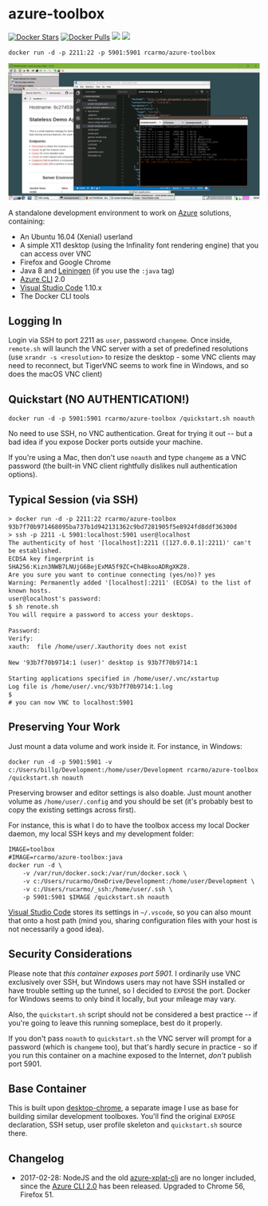 # azure-toolbox

[![Docker Stars](https://img.shields.io/docker/stars/rcarmo/azure-toolbox.svg)](https://hub.docker.com/r/rcarmo/azure-toolbox)
[![Docker Pulls](https://img.shields.io/docker/pulls/rcarmo/azure-toolbox.svg)](https://hub.docker.com/r/rcarmo/azure-toolbox)
[![](https://images.microbadger.com/badges/image/rcarmo/azure-toolbox.svg)](https://microbadger.com/images/rcarmo/azure-toolbox "Get your own image badge on microbadger.com")
[![](https://images.microbadger.com/badges/version/rcarmo/azure-toolbox.svg)](https://microbadger.com/images/rcarmo/azure-toolbox "Get your own version badge on microbadger.com")

[hub]: https://hub.docker.com/r/rcarmo/azure-toolbox

    docker run -d -p 2211:22 -p 5901:5901 rcarmo/azure-toolbox


![screenshot](screenshot.jpg)

A standalone development environment to work on [Azure][a] solutions, containing:

* An Ubuntu 16.04 (Xenial) userland
* A simple X11 desktop (using the Infinality font rendering engine) that you can access over VNC
* Firefox and Google Chrome
* Java 8 and [Leiningen][lein] (if you use the `:java` tag)
* [Azure CLI][az] 2.0
* [Visual Studio Code][vc] 1.10.x
* The Docker CLI tools

## Logging In

Login via SSH to port 2211 as `user`, password `changeme`. Once inside, `remote.sh` will launch the VNC server with a set of predefined resolutions (use `xrandr -s <resolution>` to resize the desktop - some VNC clients may need to reconnect, but TigerVNC seems to work fine in Windows, and so does the macOS VNC client)

## Quickstart (NO AUTHENTICATION!)

    docker run -d -p 5901:5901 rcarmo/azure-toolbox /quickstart.sh noauth

No need to use SSH, no VNC authentication. Great for trying it out -- but a bad idea if you expose Docker ports outside your machine.

If you're using a Mac, then don't use `noauth` and type `changeme` as a VNC password (the built-in VNC client rightfully dislikes null authentication options).

## Typical Session (via SSH)

    > docker run -d -p 2211:22 rcarmo/azure-toolbox
    93b7f70b971468095ba737b1d942131362c9bd7281905f5e8924fd8ddf36300d 
    > ssh -p 2211 -L 5901:localhost:5901 user@localhost
    The authenticity of host '[localhost]:2211 ([127.0.0.1]:2211)' can't be established.
    ECDSA key fingerprint is SHA256:Kizn3NWB7LNUjG6BejExMA5f9ZC+Ch4BkooADRgXKZ8.
    Are you sure you want to continue connecting (yes/no)? yes
    Warning: Permanently added '[localhost]:2211' (ECDSA) to the list of known hosts.
    user@localhost's password:
    $ sh renote.sh
    You will require a password to access your desktops.
    
    Password:
    Verify:
    xauth:  file /home/user/.Xauthority does not exist
    
    New '93b7f70b9714:1 (user)' desktop is 93b7f70b9714:1
    
    Starting applications specified in /home/user/.vnc/xstartup
    Log file is /home/user/.vnc/93b7f70b9714:1.log
    $
    # you can now VNC to localhost:5901

## Preserving Your Work

Just mount a data volume and work inside it. For instance, in Windows:

    docker run -d -p 5901:5901 -v c:/Users/billg/Development:/home/user/Development rcarmo/azure-toolbox /quickstart.sh noauth

Preserving browser and editor settings is also doable. Just mount another volume as `/home/user/.config` and you should be set (it's probably best to copy the existing settings across first).

For instance, this is what I do to have the toolbox access my local Docker daemon, my local SSH keys and my development folder:

    IMAGE=toolbox
    #IMAGE=rcarmo/azure-toolbox:java
    docker run -d \
        -v /var/run/docker.sock:/var/run/docker.sock \
        -v c:/Users/rucarmo/OneDrive/Development:/home/user/Development \
        -v c:/Users/rucarmo/_ssh:/home/user/.ssh \
        -p 5901:5901 $IMAGE /quickstart.sh noauth

[Visual Studio Code][vc] stores its settings in `~/.vscode`, so you can also mount that onto a host path (mind you, sharing configuration files with your host is not necessarily a good idea).

## Security Considerations

Please note that *this container exposes port 5901*. I ordinarily use VNC exclusively over SSH, but Windows users may not have SSH installed or have trouble setting up the tunnel, so I decided to `EXPOSE` the port. Docker for Windows seems to only bind it locally, but your mileage may vary.

Also, the `quickstart.sh` script should not be considered a best practice -- if you're going to leave this running someplace, best do it properly.

If you don't pass `noauth` to `quickstart.sh` the VNC server will prompt for a password (which is `changeme` too), but that's hardly secure in practice - so if you run this container on a machine exposed to the Internet, _don't_ publish port 5901.

## Base Container

This is built upon [desktop-chrome][cd], a separate image I use as base for building similar development toolboxes. You'll find the original `EXPOSE` declaration, SSH setup, user profile skeleton and `quickstart.sh` source there.

## Changelog

* 2017-02-28: NodeJS and the old [azure-xplat-cli][xcli] are no longer included, since the [Azure CLI 2.0][az] has been released. Upgraded to Chrome 56, Firefox 51.

[a]: http://azure.microsoft.com
[xcli]: https://github.com/azure/azure-xplat-cli
[az]: https://github.com/azure/azure-xplat-cli
[vc]: http://code.visualstudio.com
[cd]: https://github.com/rcarmo/docker-templates/tree/master/desktop-chrome
[lein]: https://leiningen.org/